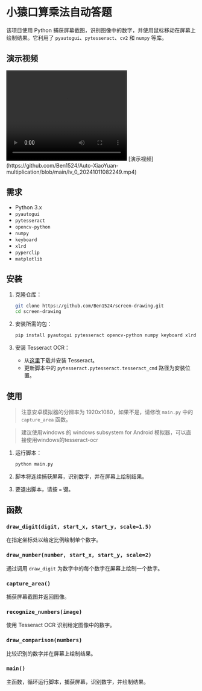 # 小猿口算乘法自动答题

该项目使用 Python 捕获屏幕截图，识别图像中的数字，并使用鼠标移动在屏幕上绘制结果。它利用了 `pyautogui`、`pytesseract`、`cv2` 和 `numpy` 等库。
## 演示视频

<video width="320" height="240" controls>
  <source src="lv_0_20241011082249.mp4" type="video/mp4">
</video>
[演示视频](https://github.com/Ben1524/Auto-XiaoYuan-multiplication/blob/main/lv_0_20241011082249.mp4)



## 需求

- Python 3.x
- `pyautogui`
- `pytesseract`
- `opencv-python`
- `numpy`
- `keyboard`
- `xlrd`
- `pyperclip`
- `matplotlib`

## 安装

1. 克隆仓库：
    ```bash
    git clone https://github.com/Ben1524/screen-drawing.git
    cd screen-drawing
    ```

2. 安装所需的包：
    ```bash
    pip install pyautogui pytesseract opencv-python numpy keyboard xlrd pyperclip matplotlib
    ```

3. 安装 Tesseract OCR：
    - 从[这里](https://github.com/tesseract-ocr/tesseract)下载并安装 Tesseract。
    - 更新脚本中的 `pytesseract.pytesseract.tesseract_cmd` 路径为安装位置。

## 使用
> 注意安卓模拟器的分辨率为 1920x1080，如果不是，请修改 `main.py` 中的 `capture_area` 函数。

> 建议使用windows 的 windows subsystem for Android 模拟器，可以直接使用windows的tesseract-ocr

1. 运行脚本：
    ```bash
    python main.py
    ```

2. 脚本将连续捕获屏幕，识别数字，并在屏幕上绘制结果。

3. 要退出脚本，请按 `=` 键。

## 函数

### `draw_digit(digit, start_x, start_y, scale=1.5)`
在指定坐标处以给定比例绘制单个数字。

### `draw_number(number, start_x, start_y, scale=2)`
通过调用 `draw_digit` 为数字中的每个数字在屏幕上绘制一个数字。

### `capture_area()`
捕获屏幕截图并返回图像。

### `recognize_numbers(image)`
使用 Tesseract OCR 识别给定图像中的数字。

### `draw_comparison(numbers)`
比较识别的数字并在屏幕上绘制结果。

### `main()`
主函数，循环运行脚本，捕获屏幕，识别数字，并绘制结果。

